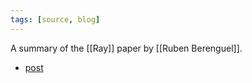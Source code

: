 ```yaml
---
tags: [source, blog]
---
```


A summary of the [[Ray]] paper by [[Ruben Berenguel]].

- [post](https://mostlymaths.net/2022/05/ray.html/)